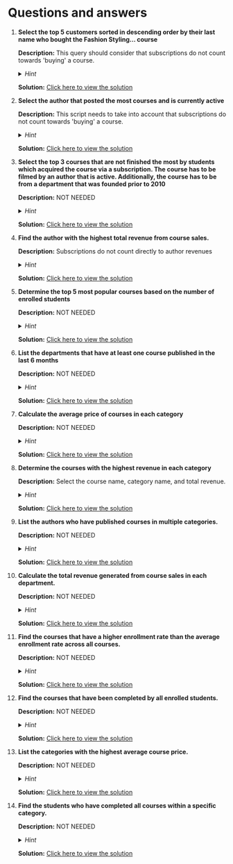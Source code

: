 # Questions and answers

1. **Select the top 5 customers sorted in descending order by their last name who bought the Fashion Styling... course**

   **Description:** This query should consider that subscriptions do not count towards 'buying' a course.

   <details>
     <summary><i>Hint</i></summary>
     <p>You can use joins and conditional statements to filter the appropriate data.</p>
   </details>

   **Solution:** [Click here to view the solution](./scripts/solutions/1.sql)

2. **Select the author that posted the most courses and is currently active**

   **Description:** This script needs to take into account that subscriptions do not count towards 'buying' a course.

   <details>
     <summary><i>Hint</i></summary>
     <p>You can use joins or subqueries for this exercise.</p>
   </details>

   **Solution:** [Click here to view the solution](./scripts/solutions/2.sql)

3. **Select the top 3 courses that are not finished the most by students which acquired the course via a subscription. The course has to be filmed by an author that is active. Additionally, the course has to be from a department that was founded prior to 2010**

   **Description:** NOT NEEDED

   <details>
     <summary><i>Hint</i></summary>
     <p>You can use multiple joins, subqueries, or CTAs for this exercise.</p>
   </details>

   **Solution:** [Click here to view the solution](./scripts/solutions/3.sql)

4. **Find the author with the highest total revenue from course sales.**

   **Description:** Subscriptions do not count directly to author revenues

   <details>
     <summary><i>Hint</i></summary>
     <p>You can use multiple joins, aggregation, and sorting.</p>
   </details>

   **Solution:** [Click here to view the solution](./scripts/solutions/4.sql)

5. **Determine the top 5 most popular courses based on the number of enrolled students**

   **Description:** NOT NEEDED

   <details>
     <summary><i>Hint</i></summary>
     <p></p>
   </details>

   **Solution:** [Click here to view the solution](./scripts/solutions/5.sql)

6. **List the departments that have at least one course published in the last 6 months**

   **Description:** NOT NEEDED

   <details>
     <summary><i>Hint</i></summary>
     <p></p>
   </details>

   **Solution:** [Click here to view the solution](./scripts/solutions/6.sql)

7. **Calculate the average price of courses in each category**

   **Description:** NOT NEEDED

   <details>
     <summary><i>Hint</i></summary>
     <p></p>
   </details>

   **Solution:** [Click here to view the solution](./scripts/solutions/7.sql)

8. **Determine the courses with the highest revenue in each category**

   **Description:** Select the course name, category name, and total revenue.

   <details>
     <summary><i>Hint</i></summary>
     <p></p>
   </details>

   **Solution:** [Click here to view the solution](./scripts/solutions/8.sql)

9. **List the authors who have published courses in multiple categories.**

   **Description:** NOT NEEDED

   <details>
     <summary><i>Hint</i></summary>
     <p></p>
   </details>

   **Solution:** [Click here to view the solution](./scripts/solutions/9.sql)

10. **Calculate the total revenue generated from course sales in each department.**

    **Description:** NOT NEEDED

    <details>
      <summary><i>Hint</i></summary>
      <p></p>
    </details>

    **Solution:** [Click here to view the solution](./scripts/solutions/10.sql)

11. **Find the courses that have a higher enrollment rate than the average enrollment rate across all courses.**

    **Description:** NOT NEEDED

    <details>
      <summary><i>Hint</i></summary>
      <p>Use subqueries and comparison operators</p>
    </details>

    **Solution:** [Click here to view the solution](./scripts/solutions/11.sql)

12. **Find the courses that have been completed by all enrolled students.**

    **Description:** NOT NEEDED

    <details>
      <summary><i>Hint</i></summary>
      <p></p>
    </details>

    **Solution:** [Click here to view the solution](./scripts/solutions/12.sql)

13. **List the categories with the highest average course price.**

    **Description:** NOT NEEDED

    <details>
      <summary><i>Hint</i></summary>
      <p></p>
    </details>

    **Solution:** [Click here to view the solution](./scripts/solutions/13.sql)

14. **Find the students who have completed all courses within a specific category.**

    **Description:** NOT NEEDED

    <details>
      <summary><i>Hint</i></summary>
      <p></p>
    </details>

    **Solution:** [Click here to view the solution](./scripts/solutions/13.sql)
